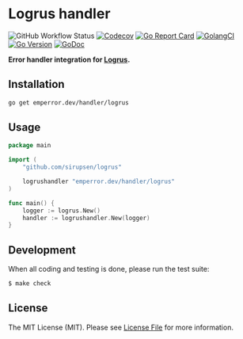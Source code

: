 # Logrus handler

![GitHub Workflow Status](https://img.shields.io/github/workflow/status/emperror/handler-logrus/CI?style=flat-square)
[![Codecov](https://img.shields.io/codecov/c/github/emperror/handler-logrus?style=flat-square)](https://codecov.io/gh/emperror/handler-logrus)
[![Go Report Card](https://goreportcard.com/badge/emperror.dev/handler/logrus?style=flat-square)](https://goreportcard.com/report/emperror.dev/handler/logrus)
[![GolangCI](https://golangci.com/badges/github.com/emperror/handler-logrus.svg)](https://golangci.com/r/github.com/emperror/handler-logrus)
[![Go Version](https://img.shields.io/badge/go%20version-%3E=1.12-61CFDD.svg?style=flat-square)](https://github.com/emperror/errors)
[![GoDoc](http://img.shields.io/badge/godoc-reference-5272B4.svg?style=flat-square)](https://pkg.go.dev/emperror.dev/handler/logrus)

**Error handler integration for [Logrus](https://github.com/sirupsen/logrus).**


## Installation

```bash
go get emperror.dev/handler/logrus
```


## Usage

```go
package main

import (
	"github.com/sirupsen/logrus"

	logrushandler "emperror.dev/handler/logrus"
)

func main() {
	logger := logrus.New()
	handler := logrushandler.New(logger)
}
```


## Development

When all coding and testing is done, please run the test suite:

```bash
$ make check
```


## License

The MIT License (MIT). Please see [License File](LICENSE) for more information.
